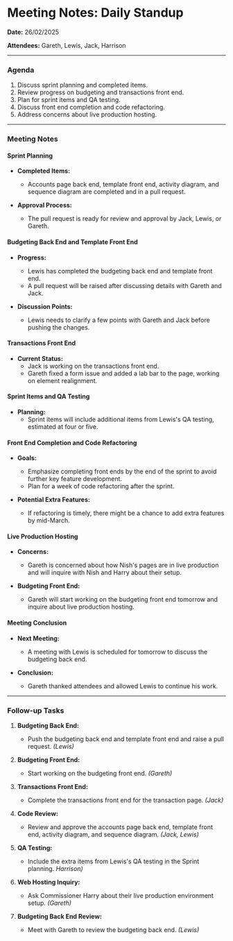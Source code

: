# Meeting Notes: Daily Standup

**Date:** 26/02/2025

**Attendees:** Gareth, Lewis, Jack, Harrison

---

### Agenda

1. Discuss sprint planning and completed items.
2. Review progress on budgeting and transactions front end.
3. Plan for sprint items and QA testing.
4. Discuss front end completion and code refactoring.
5. Address concerns about live production hosting.

---

### Meeting Notes

#### Sprint Planning

- **Completed Items:**
  - Accounts page back end, template front end, activity diagram, and sequence diagram are completed and in a pull request.
  
- **Approval Process:**
  - The pull request is ready for review and approval by Jack, Lewis, or Gareth.

#### Budgeting Back End and Template Front End

- **Progress:**
  - Lewis has completed the budgeting back end and template front end.
  - A pull request will be raised after discussing details with Gareth and Jack.

- **Discussion Points:**
  - Lewis needs to clarify a few points with Gareth and Jack before pushing the changes.

#### Transactions Front End

- **Current Status:**
  - Jack is working on the transactions front end.
  - Gareth fixed a form issue and added a lab bar to the page, working on element realignment.

#### Sprint Items and QA Testing

- **Planning:**
  - Sprint items will include additional items from Lewis's QA testing, estimated at four or five.

#### Front End Completion and Code Refactoring

- **Goals:**
  - Emphasize completing front ends by the end of the sprint to avoid further key feature development.
  - Plan for a week of code refactoring after the sprint.

- **Potential Extra Features:**
  - If refactoring is timely, there might be a chance to add extra features by mid-March.

#### Live Production Hosting

- **Concerns:**
  - Gareth is concerned about how Nish's pages are in live production and will inquire with Nish and Harry about their setup.

- **Budgeting Front End:**
  - Gareth will start working on the budgeting front end tomorrow and inquire about live production hosting.

#### Meeting Conclusion

- **Next Meeting:**
  - A meeting with Lewis is scheduled for tomorrow to discuss the budgeting back end.

- **Conclusion:**
  - Gareth thanked attendees and allowed Lewis to continue his work.

---

### Follow-up Tasks

1. **Budgeting Back End:**
   - Push the budgeting back end and template front end and raise a pull request. *(Lewis)*

2. **Budgeting Front End:**
   - Start working on the budgeting front end. *(Gareth)*

3. **Transactions Front End:**
   - Complete the transactions front end for the transaction page. *(Jack)*

4. **Code Review:**
   - Review and approve the accounts page back end, template front end, activity diagram, and sequence diagram. *(Jack, Lewis)*

5. **QA Testing:**
   - Include the extra items from Lewis's QA testing in the Sprint planning. *Harrison)*

6. **Web Hosting Inquiry:**
   - Ask Commissioner Harry about their live production environment setup. *(Gareth)*

7. **Budgeting Back End Review:**
   - Meet with Gareth to review the budgeting back end. *(Lewis)*
